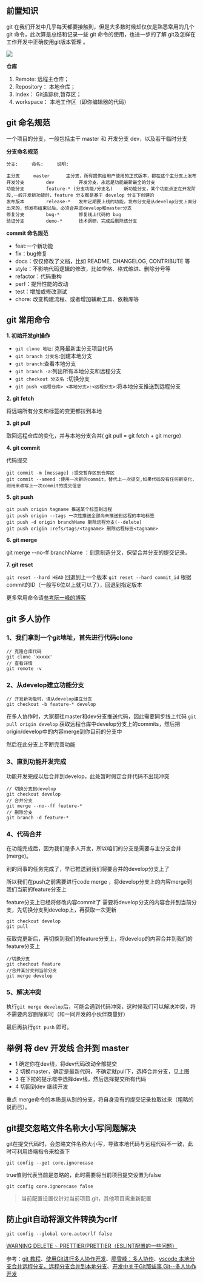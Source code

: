 ## 前置知识

git 在我们开发中几乎每天都要接触到，但是大多数时候却仅仅是熟悉常用的几个 git 命令，此次算是总结和记录一些 git 命令的使用，也进一步的了解 git及怎样在工作开发中正确使用git版本管理 。

![](https://i.loli.net/2020/06/06/UpLvKRZwyW1eG9o.jpg)

**仓库**
1.  Remote: 远程主仓库；
2.  Repository： 本地仓库；
3.  Index： Git追踪树,暂存区；
4.  workspace： 本地工作区（即你编辑器的代码）

## git 命名规范
一个项目的分支，一般包括主干 master 和 开发分支 dev，以及若干临时分支

**分支命名规范**

```
分支:		命名:		说明:
 
主分支		master		主分支，所有提供给用户使用的正式版本，都在这个主分支上发布
开发分支		dev 		开发分支，永远是功能最新最全的分支
功能分支		feature-* (分支功能/分支名)	新功能分支，某个功能点正在开发阶段,一般开发新功能时，feature 分支都是基于 develop 分支下创建的
发布版本		release-*	发布定期要上线的功能，发布分支是从develop分支上面分出来的，预发布结束以后，必须合并进develop和master分支
修复分支		bug-*		修复线上代码的 bug
验证分支		demo-*      技术调研，完成后删除该分支
```
**commit 命名规范**

- feat:一个新功能
- fix：bug修复
- docs：仅仅修改了文档，比如 README, CHANGELOG, CONTRIBUTE 等
- style：不影响代码逻辑的修改，比如空格、格式缩进、删除分号等
- refactor：代码重构
- perf：提升性能的改动
- test：增加或修改测试
- chore: 改变构建流程、或者增加辅助工具、依赖库等

## git 常用命令

**1.  初始开发git操作**
   -  ```git clone 地址```: 克隆最新主分支项目代码 
   -  ```git branch 分支名```:创建本地分支
   -  ```git branch```:查看本地分支
   -  ```git branch -a```:列出所有本地分支和远程分支
   -  ```git checkout 分支名 ```:切换分支
   -  ```git push <远程仓库> <本地分支>:<远程分支>```:将本地分支推送到远程分支

**2.  git fetch**

将远端所有分支和标签的变更都拉到本地

**3.  git pull**

取回远程仓库的变化，并与本地分支合并( git pull = git fetch + git merge)

**4.  git commit**

代码提交
```
git commit -m [message] :提交暂存区到仓库区
git commit --amend :使用一次新的commit，替代上一次提交,如果代码没有任何新变化，则用来改写上一次commit的提交信息
```

**5.  git push**
```
git push origin tagname 推送某个标签到远程
git push origin --tags 一次性推送全部尚未推送到远程的本地标签
git push -d origin branchName 删除远程分支(--delete)
git push origin :refs/tags/<tagname> 删除远程标签<tagname>
```
<!-- ![](https://i.loli.net/2020/06/06/HbBJMf6axrp5nWk.jpg) -->
**6.  git merge**

git merge --no-ff branchName ：刻意制造分叉，保留合并分支的提交记录。

**7.  git reset** 
   
```git reset --hard HEAD``` 回退到上一个版本
```git reset --hard commit_id``` 根据commit的ID（一般写6位以上就可以了），回退到指定版本

更多常用命令请[参考阮一峰的博客](http://www.ruanyifeng.com/blog/2015/12/git-cheat-sheet.html)

## git 多人协作

### 1、我们拿到一个git地址，首先进行代码clone
```
// 克隆仓库代码
git clone 'xxxxx'
// 查看详情
git remote -v
```
### 2、从develop建立功能分支
```
// 开发新功能时，请从develop建立分支
git checkout -b feature-* develop
```
在多人协作时，大家都往master和dev分支推送代码，因此需要同步线上代码
```git pull origin develop``` 获取远程仓库中develop分支上的commits，然后把origin/develop中的内容merge到你目前的分支中

然后在此分支上不断完善功能

### 3、直到功能开发完成
功能开发完成以后合并到develop，此处暂时假定合并代码不出现冲突
```
// 切换分支到develop
git checkout develop
// 合并分支
git merge --no--ff feature-*
// 删除分支
git branch -d feature-*
```
### 4、代码合并
在功能完成后，因为我们是多人开发，所以咱们的分支是需要与主分支合并(merge)。

别的同事的任务完成了，早已推送到我们将要合并的develop分支上了

所以我们在push之前需要进行code merge ，将develop分支上的内容merge到我们当前的feature分支上

feature分支上已经将修改内容commit了 需要将develop分支的内容合并到当前分支，先切换分支到develop上，再获取一次更新
```
git checkout develop
git pull
```
获取完更新后，再切换到我们的feature分支上，将develop的内容合并到我们的feature分支上
```
//切换分支
git chechout feature
//合并某分支到当前分支
git merge develop
```
### 5、解决冲突
执行```git merge develop```后，可能会遇到代码冲突，这时候我们可以解决冲突，将不需要内容删除即可（和一同开发的小伙伴商量好）

最后再执行```git push``` 即可。


## 举例 将 dev 开发线 合并到 master

- 1 确定你在dev线，将dev代码改动全部提交
- 2 切换master，确定是最新代码，不确定就pull下，选择合并分支，见上图
- 3 在下拉的提示框中选择dev线，然后选择提交所有代码
- 4 切回到dev 继续开发

重点 merge命令的本质是从别的分支，将自身没有的提交记录拉取过来（粗略的说而已）。

## git提交忽略文件名称大小写问题解决
git在提交代码时，会忽略文件名称大小写，导致本地代码与远程代码不一致，此时可利用终端指令来检查下

```
git config --get core.ignorecase
```

true值则代表当前是忽略的，此时需要将当前项目提交设置为false

```
git config core.ignorecase false
```

>当前配置设置仅针对当前项目.git，其他项目需重新配置


## 防止git自动将源文件转换为crlf

```
git config --global core.autocrlf false
```

[WARNING DELETE `␍` PRETTIER/PRETTIER（ESLINT配置的一些问题）](https://www.freesion.com/article/4532642129/)

参考：[git 教程](https://juejin.im/post/5c67e70bf265da2de33f127c)、[使用Git进行多人协作开发](https://juejin.im/post/5ecb6b41f265da770d3dae6e)、[廖雪峰：多人协作](https://www.liaoxuefeng.com/wiki/896043488029600/900375748016320)、[vscode 本地分支合并远程分支，远程分支合并到本地分支](https://blog.csdn.net/qq_41732963/article/details/119942560)、[开发中关于Git那些事
](https://www.cnblogs.com/chao8888/p/7803732.html#4-%E5%88%86%E6%94%AF%E7%AE%A1%E7%90%86)
[Git--多人协作开发](https://blog.csdn.net/m0_61560468/article/details/131624036)